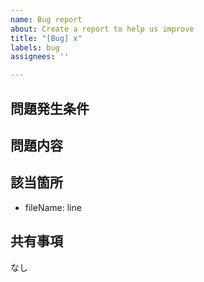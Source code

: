 ```yaml
---
name: Bug report
about: Create a report to help us improve
title: "[Bug] x"
labels: bug
assignees: ''

---
```


## 問題発生条件


## 問題内容


## 該当箇所
- fileName: line

## 共有事項
なし
